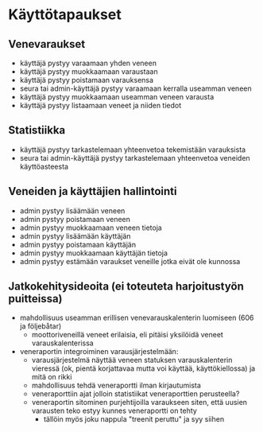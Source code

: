 # Käyttötapaukset

## Venevaraukset
- käyttäjä pystyy varaamaan yhden veneen
- käyttäjä pystyy muokkaamaan varaustaan
- käyttäjä pystyy poistamaan varauksensa
- seura tai admin-käyttäjä pystyy varaamaan kerralla useamman veneen
- käyttäjä pystyy muokkaamaan useamman veneen varausta
- käyttäjä pystyy listaamaan veneet ja niiden tiedot

## Statistiikka
- käyttäjä pystyy tarkastelemaan yhteenvetoa tekemistään varauksista
- seura tai admin-käyttäjä pystyy tarkastelemaan yhteenvetoa veneiden käyttöasteesta

## Veneiden ja käyttäjien hallintointi
- admin pystyy lisäämään veneen
- admin pystyy poistamaan veneen
- admin pystyy muokkaamaan veneen tietoja
- admin pystyy lisäämään käyttäjän
- admin pystyy poistamaan käyttäjän
- admin pystyy muokkaamaan käyttäjän tietoja
- admin pystyy estämään varaukset veneille jotka eivät ole kunnossa

## Jatkokehitysideoita (ei toteuteta harjoitustyön puitteissa)
- mahdollisuus useamman erillisen venevarauskalenterin luomiseen (606 ja följebåtar)
    - moottoriveneillä veneet erilaisia, eli pitäisi yksilöidä veneet varauskalenterissa
- veneraportin integroiminen varausjärjestelmään:
    - varausjärjestelmä näyttää veneen statuksen varauskalenterin vieressä (ok, pientä korjattavaa mutta voi käyttää, käyttökiellossa) ja mitä on rikki
    - mahdollisuus tehdä veneraportti ilman kirjautumista
    - veneraporttiin ajat jolloin statistiikat veneraporttien perusteella?
    - veneraportin sitominen purjehtijoilla varaukseen siten, että uusien varausten teko estyy kunnes veneraportti on tehty
        - tällöin myös joku nappula "treenit peruttu" ja syy siihen